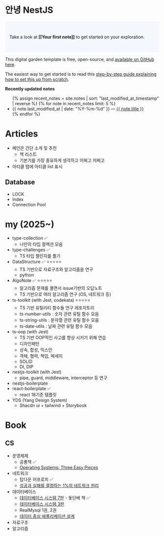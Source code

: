 
# 안녕 NestJS

<p style="padding: 3em 1em; background: #f5f7ff; border-radius: 4px;">
  Take a look at <span style="font-weight: bold">[[Your first note]]</span> to get started on your exploration.
</p>

This digital garden template is free, open-source, and [available on GitHub here](https://github.com/maximevaillancourt/digital-garden-jekyll-template).

The easiest way to get started is to read this [step-by-step guide explaining how to set this up from scratch](https://maximevaillancourt.com/blog/setting-up-your-own-digital-garden-with-jekyll).

<strong>Recently updated notes</strong>

<ul>
  {% assign recent_notes = site.notes | sort: "last_modified_at_timestamp" | reverse %}
  {% for note in recent_notes limit: 5 %}
    <li>
      {{ note.last_modified_at | date: "%Y-%m-%d" }} — <a class="internal-link" href="{{ site.baseurl }}{{ note.url }}">{{ note.title }}</a>
    </li>
  {% endfor %}
</ul>

<style>
  .wrapper {
    max-width: 46em;
  }
</style>


# Articles

- 메인은 간단 소개 및 추천
	- 책 리스트
	- 기본기를 가장 중요하게 생각하고 어쩌고 저쩌고
- 아티클 탭에 아티클 list 표시

## Database

- LOCK
- Index
- Connection Pool

# my (2025~)

- type-collection ✅
	- 나만의 타입 컬렉션 모음
- type-challenges ✅
	- TS 타입 챌린지를 풀기
- DataStructure ✅ ⭐️⭐️⭐️⭐️⭐️
	- TS 기반으로 자료구조와 알고리즘을 연구
	- python
- AlgoNote ✅ ⭐️⭐️⭐️⭐️⭐️
	- 알고리즘 문제를 풀면서 issue기반의 오답노트
	- TS 기반으로 여러 알고리즘 연구 (OS, 네트워크 등)
- ts-toolkit (with Jest, codekata) ⭐️⭐️⭐️⭐️⭐️
	- TS 기반 유틸리티 함수들 연구 레포지토리
	- ts-number-utils : 숫자 관련 유틸 함수 모음
	- ts-string-utils : 문자열 관련 유틸 함수 모음
	- ts-date-utils : 날짜 관련 유틸 함수 모음
- ts-oop (with Jest)
	- TS 기반 OOP적인 사고를 향상 시키기 위해 연습
	- 디자인패턴
	- 상속, 합성, 믹스인
	- 객체, 협력, 책임, 메세지
	- SOLID
	- DI, DIP
- nestjs-toolkit (with Jest)
	- pipe, guard, middleware, interceptor 등 연구
- nestjs-boilerplate
- react-boilerplate ✅
	- react 18기준 템플릿
- YDS (Yang Design System)
	- Shacdn ui + tailwind + Storybook




# Book

## CS

- 운영체제
	- 공룡책 ✅
	- [Operating Systems: Three Easy Pieces](https://product.kyobobook.co.kr/detail/S000001732370) 
- 네트워크
	- 탑다운 어프로치 ✅
	- [성공과 실패를 결정하는 1%의 네트워크 원리](https://product.kyobobook.co.kr/detail/S000000559964) 
- 데이터베이스
	- [데이터베이스 시스템 7판](https://product.kyobobook.co.kr/detail/S000001693775) - 돛단배 책 ✅
	- [데이터베이스 시스템 3판](https://product.kyobobook.co.kr/detail/S000214032509) 
	- RealMysql 1권, 2권
	- [데이터 중심 애플리케이션 설계](https://product.kyobobook.co.kr/detail/S000001766328) 
- 자료구조
- 알고리즘

